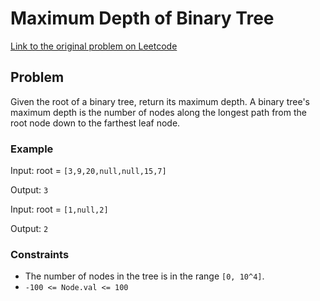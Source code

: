 # Maximum Depth of Binary Tree
[Link to the original problem on Leetcode](https://leetcode.com/problems/maximum-depth-of-binary-tree/)

## Problem

Given the root of a binary tree, return its maximum depth.
A binary tree's maximum depth is the number of nodes along the longest path from the root node down to the farthest leaf node.

### Example

Input: 
root = `[3,9,20,null,null,15,7]`

Output: 
`3`

Input: 
root = `[1,null,2]`

Output: 
`2`

### Constraints

- The number of nodes in the tree is in the range `[0, 10^4]`.
- `-100 <= Node.val <= 100`
